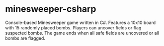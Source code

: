 # minesweeper-csharp
Console-based Minesweeper game written in C#. Features a 10x10 board with 15 randomly placed bombs. Players can uncover fields or flag suspected bombs. The game ends when all safe fields are uncovered or all bombs are flagged.
